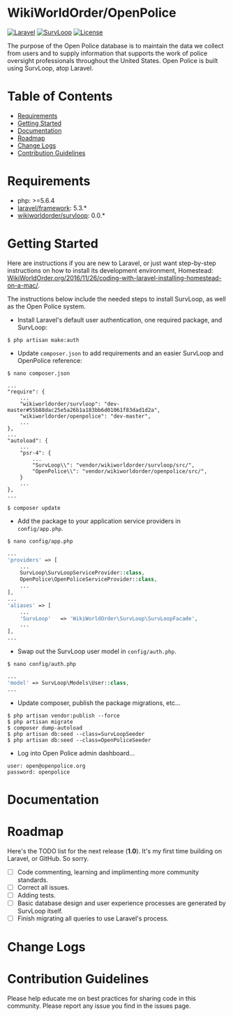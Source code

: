 
# WikiWorldOrder/OpenPolice

[![Laravel](https://img.shields.io/badge/Laravel-5.3-orange.svg?style=flat-square)](http://laravel.com)
[![SurvLoop](https://img.shields.io/badge/SurvLoop-0.0-orange.svg?style=flat-square)](https://github.com/wikiworldorder/survloop)
[![License](http://img.shields.io/badge/license-MIT-brightgreen.svg?style=flat-square)](https://tldrlegal.com/license/mit-license)

The purpose of the Open Police database is to maintain the data we collect from users and to supply information that supports the work of police oversight professionals throughout the United States. 
Open Police is built using SurvLoop, atop Laravel.

# Table of Contents
* [Requirements](#requirements)
* [Getting Started](#getting-started)
* [Documentation](#documentation)
* [Roadmap](#roadmap)
* [Change Logs](#change-logs)
* [Contribution Guidelines](#contribution-guidelines)


# <a name="requirements"></a>Requirements

* php: >=5.6.4
* <a href="https://packagist.org/packages/laravel/framework" target="_blank">laravel/framework</a>: 5.3.*
* <a href="https://packagist.org/packages/wikiworldorder/survloop" target="_blank">wikiworldorder/survloop</a>: 0.0.*

# <a name="getting-started"></a>Getting Started

Here are instructions if you are new to Laravel, or just want step-by-step instructions on how to install its development environment, Homestead: <a href="http://wikiworldorder.org/2016/11/26/coding-with-laravel-installing-homestead-on-a-mac/" target="_blank">WikiWorldOrder.org/2016/11/26/coding-with-laravel-installing-homestead-on-a-mac/</a>.

The instructions below include the needed steps to install SurvLoop, as well as the Open Police system.

* Install Laravel's default user authentication, one required package, and SurvLoop:

```
$ php artisan make:auth
```

* Update `composer.json` to add requirements and an easier SurvLoop and OpenPolice reference:

```
$ nano composer.json
```

```
...
"require": {
	...
    "wikiworldorder/survloop": "dev-master#55b88dac25e5a26b1a183bb6d01061f83dad1d2a",
    "wikiworldorder/openpolice": "dev-master",
	...
},
...
"autoload": {
	...
	"psr-4": {
		...
		"SurvLoop\\": "vendor/wikiworldorder/survloop/src/",
		"OpenPolice\\": "vendor/wikiworldorder/openpolice/src/",
	}
	...
},
...
```

```
$ composer update
```

* Add the package to your application service providers in `config/app.php`.

```
$ nano config/app.php
```

```php
...
'providers' => [
	...
	SurvLoop\SurvLoopServiceProvider::class,
	OpenPolice\OpenPoliceServiceProvider::class,
	...
],
...
'aliases' => [
	...
	'SurvLoop'	 => 'WikiWorldOrder\SurvLoop\SurvLoopFacade',
	...
],
...
```

* Swap out the SurvLoop user model in `config/auth.php`.

```
$ nano config/auth.php
```

```php
...
'model' => SurvLoop\Models\User::class,
...
```

* Update composer, publish the package migrations, etc...

```
$ php artisan vendor:publish --force
$ php artisan migrate
$ composer dump-autoload
$ php artisan db:seed --class=SurvLoopSeeder
$ php artisan db:seed --class=OpenPoliceSeeder
```

* Log into Open Police admin dashboard...

```
user: open@openpolice.org
password: openpolice
```


# <a name="documentation"></a>Documentation



# <a name="roadmap"></a>Roadmap

Here's the TODO list for the next release (**1.0**). It's my first time building on Laravel, or GitHub. So sorry.

* [ ] Code commenting, learning and implimenting more community standards.
* [ ] Correct all issues.
* [ ] Adding tests.
* [ ] Basic database design and user experience processes are generated by SurvLoop itself. 
* [ ] Finish migrating all queries to use Laravel's process.

# <a name="change-logs"></a>Change Logs


# <a name="contribution-guidelines"></a>Contribution Guidelines

Please help educate me on best practices for sharing code in this community.
Please report any issue you find in the issues page.
